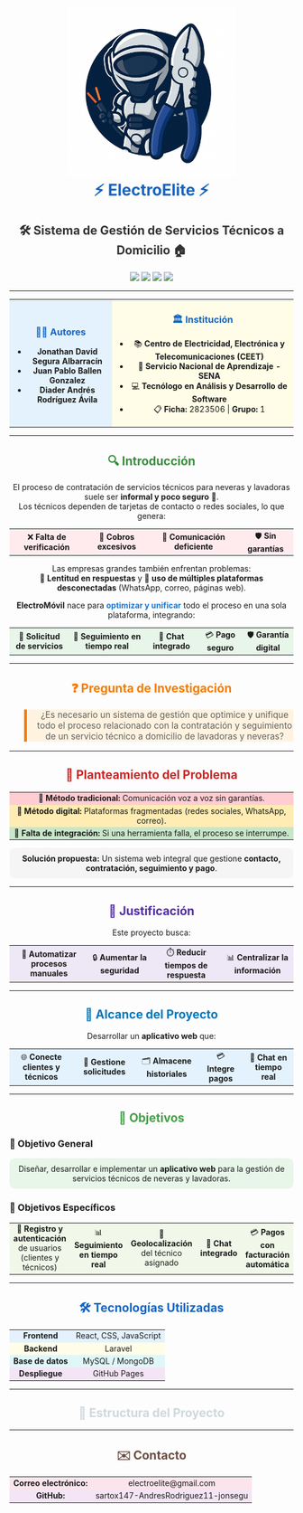 <div align="center">
  <img src="images/logo (2).png" alt="ElectroMóvil Logo" width="300">
  <br>
  <h1 style="margin-top: 0; color:#1565c0;">⚡ ElectroElite ⚡</h1>
  <h2 style="font-size:1.5em; color:#333; font-weight:bold;">🛠️ Sistema de Gestión de Servicios Técnicos a Domicilio 🏠</h2>
</div>

<div align="center" style="margin-bottom: 10px;">
  <img src="https://img.shields.io/badge/Frontend-React-blue?style=for-the-badge"/>
  <img src="https://img.shields.io/badge/Backend-Laravel-red?style=for-the-badge"/>
  <img src="https://img.shields.io/badge/Database-MySQL/MongoDB-brightgreen?style=for-the-badge"/>
  <img src="https://img.shields.io/badge/Deploy-GitHub%20Pages-lightgrey?style=for-the-badge"/>
</div>

---

<div align="center">

<table width="85%">
  <tr>
    <td align="center" style="background-color:#e3f2fd;">
      <h3 style="color:#1565c0;">👨‍💻 Autores</h3>
      <ul>
        <li><b>Jonathan David Segura Albarracín</b></li>
        <li><b>Juan Pablo Ballen Gonzalez</b></li>
        <li><b>Diader Andrés Rodríguez Ávila</b></li>
      </ul>
    </td>
    <td align="center" style="background-color:#fffde7;">
      <h3 style="color:#1565c0;">🏛️ Institución</h3>
      <ul>
        <li>📚 <b>Centro de Electricidad, Electrónica y Telecomunicaciones (CEET)</b></li>
        <li>🔧 <b>Servicio Nacional de Aprendizaje - SENA</b></li>
        <li>💻 <b>Tecnólogo en Análisis y Desarrollo de Software</b></li>
        <li>📋 <b>Ficha:</b> 2823506 | <b>Grupo:</b> 1</li>
      </ul>
    </td>
  </tr>
</table>

</div>

---

<div align="center">
  <h2 style="color:#388e3c;">🔍 Introducción</h2>
</div>

<p align="center">
El proceso de contratación de servicios técnicos para neveras y lavadoras suele ser <b>informal y poco seguro</b> 🚨.<br>
Los técnicos dependen de tarjetas de contacto o redes sociales, lo que genera:
</p>

<div align="center">
<table width="80%">
  <tr style="background-color:#ffebee;">
    <td align="center">❌ <b>Falta de verificación</b></td>
    <td align="center">💸 <b>Cobros excesivos</b></td>
    <td align="center">📵 <b>Comunicación deficiente</b></td>
    <td align="center">🛡️ <b>Sin garantías</b></td>
  </tr>
</table>
</div>

<p align="center">
Las empresas grandes también enfrentan problemas:<br>
🐢 <b>Lentitud en respuestas</b> y 🔄 <b>uso de múltiples plataformas desconectadas</b> (WhatsApp, correo, páginas web).
</p>

<p align="center"><b>ElectroMóvil</b> nace para <span style="color:#1976d2;font-weight:bold;">optimizar y unificar</span> todo el proceso en una sola plataforma, integrando:</p>

<div align="center">
<table width="80%">
  <tr style="background-color:#e8f5e9;">
    <td align="center">📲 <b>Solicitud de servicios</b></td>
    <td align="center">📍 <b>Seguimiento en tiempo real</b></td>
    <td align="center">💬 <b>Chat integrado</b></td>
    <td align="center">💳 <b>Pago seguro</b></td>
    <td align="center">🛡️ <b>Garantía digital</b></td>
  </tr>
</table>
</div>

---

<div align="center">
  <h2 style="color:#f57c00;">❓ Pregunta de Investigación</h2>
</div>

<blockquote align="center" style="border-left:5px solid #f57c00; background:#fff3e0; font-size:1.1em;">
¿Es necesario un sistema de gestión que optimice y unifique todo el proceso relacionado con la contratación y seguimiento de un servicio técnico a domicilio de lavadoras y neveras?
</blockquote>

---

<div align="center">
  <h2 style="color:#c62828;">📢 Planteamiento del Problema</h2>
</div>

<div align="center">
<table width="75%">
  <tr style="background-color:#ffcdd2;">
    <td align="center">🔹 <b>Método tradicional:</b> Comunicación voz a voz sin garantías.</td>
  </tr>
  <tr style="background-color:#ffecb3;">
    <td align="center">🔹 <b>Método digital:</b> Plataformas fragmentadas (redes sociales, WhatsApp, correo).</td>
  </tr>
  <tr style="background-color:#c8e6c9;">
    <td align="center">🔹 <b>Falta de integración:</b> Si una herramienta falla, el proceso se interrumpe.</td>
  </tr>
</table>
</div>

<p align="center" style="background:#f5f5f5; border-radius:10px; padding:10px; margin:8px 0;">
<b>Solución propuesta:</b> Un sistema web integral que gestione <b>contacto, contratación, seguimiento y pago</b>.
</p>

---

<div align="center">
  <h2 style="color:#512da8;">🎯 Justificación</h2>
</div>

<p align="center">
Este proyecto busca:
</p>

<div align="center">
<table width="80%">
  <tr style="background-color:#ede7f6;">
    <td align="center">🚀 <b>Automatizar procesos manuales</b></td>
    <td align="center">🔒 <b>Aumentar la seguridad</b></td>
    <td align="center">⏱️ <b>Reducir tiempos de respuesta</b></td>
    <td align="center">📊 <b>Centralizar la información</b></td>
  </tr>
</table>
</div>

---

<div align="center">
  <h2 style="color:#0277bd;">📌 Alcance del Proyecto</h2>
</div>

<p align="center">
Desarrollar un <b>aplicativo web</b> que:
</p>

<div align="center">
<table width="85%">
  <tr style="background-color:#e3f2fd;">
    <td align="center">🌐 <b>Conecte clientes y técnicos</b></td>
    <td align="center">📝 <b>Gestione solicitudes</b></td>
    <td align="center">🗂️ <b>Almacene historiales</b></td>
    <td align="center">💳 <b>Integre pagos</b></td>
    <td align="center">💬 <b>Chat en tiempo real</b></td>
  </tr>
</table>
</div>

---

<div align="center">
  <h2 style="color:#43a047;">🎯 Objetivos</h2>
</div>

### 🎯 Objetivo General

<p align="center" style="background:#e8f5e9; border-radius:10px; padding:10px; margin:8px 0;">
Diseñar, desarrollar e implementar un <b>aplicativo web</b> para la gestión de servicios técnicos de neveras y lavadoras.
</p>

### 🎯 Objetivos Específicos

<div align="center">
<table width="95%">
  <tr style="background-color:#f1f8e9;">
    <td align="center">🔐 <b>Registro y autenticación</b> de usuarios (clientes y técnicos)</td>
    <td align="center">📊 <b>Seguimiento en tiempo real</b></td>
    <td align="center">📍 <b>Geolocalización</b> del técnico asignado</td>
    <td align="center">💬 <b>Chat integrado</b></td>
    <td align="center">💳 <b>Pagos con facturación automática</b></td>
  </tr>
</table>
</div>

---

<div align="center">
  <h2 style="color:#1565c0;">🛠️ Tecnologías Utilizadas</h2>
</div>

<div align="center">
<table width="60%">
  <tr style="background-color:#e3f2fd;">
    <td align="center"><b>Frontend</b></td>
    <td align="center">React, CSS, JavaScript</td>
  </tr>
  <tr style="background-color:#fffde7;">
    <td align="center"><b>Backend</b></td>
    <td align="center">Laravel</td>
  </tr>
  <tr style="background-color:#e0f7fa;">
    <td align="center"><b>Base de datos</b></td>
    <td align="center">MySQL / MongoDB</td>
  </tr>
  <tr style="background-color:#f3e5f5;">
    <td align="center"><b>Despliegue</b></td>
    <td align="center">GitHub Pages</td>
  </tr>
</table>
</div>

---

<div align="center">
  <h2 style="color:#cfd8dc;">📂 Estructura del Proyecto</h2>
</div>

---

<div align="center">
  <h2 style="color:#6d4c41;">✉️ Contacto</h2>
</div>

<div align="center">
  <table width="50%">
    <tr style="background-color:#fce4ec;">
      <td align="center"><b>Correo electrónico:</b></td>
      <td align="center">electroelite@gmail.com</td>
    </tr>
    <tr style="background-color:#f3e5f5;">
      <td align="center"><b>GitHub:</b></td>
      <td align="center">sartox147-AndresRodriguez11-jonsegu</td>
    </tr>
  </table>
</div>
